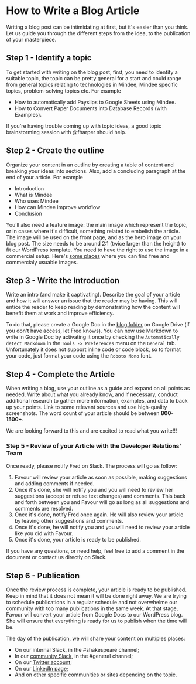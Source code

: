 # How to Write a Blog Article

Writing a blog post can be intimidating at first, but it's easier than you think. Let us guide you through the different steps from the idea, to the publication of your masterpiece.

## Step 1 - Identify a topic
To get started with writing on the blog post, first, you need to identify a suitable topic, the topic can be pretty general for a start and could range from general topics relating to technologies in Mindee,  Mindee specific topics, problem-solving topics etc. For example

- How to automatically add Payslips to Google Sheets using Mindee.
- How to Convert Paper Documents into Database Records (with Examples).

If you're having trouble coming up with topic ideas, a good topic brainstorming session with @fharper should help.

## Step 2 - Create the outline
Organize your content in an outline by creating a table of content and breaking your ideas into sections. Also, add a concluding paragraph at the end of your article. For example

- Introduction
- What is Mindee
- Who uses Mindee
- How can Mindee improve workflow
- Conclusion

You’ll also need a feature image: the main image which represent the topic, or in cases where it's difficult, something related to embelish the article. The image will be used on the front page, and as the hero image on your blog post. The size needs to be around 2:1 (twice larger than the height) to fit our WordPress template. You need to have the right to use the image in a commercial setup. Here's [some places](../../resources/misc.md#pictures--images) where you can find free and commercialy usuable images.

## Step 3 - Write the Introduction
Write an intro (and make it captivating). Describe the goal of your article and how it will answer an issue that the reader may be having. This will entice the reader to keep reading by demonstrating how the content will benefit them at work and improve efficiency.

To do that, please create a Google Doc in the [blog folder](https://drive.google.com/drive/u/2/folders/1syUDM_hb-mmX39nYLopTgQlvRLYpGpRh) on Google Drive (if you don't have access, let Fred knows). You can now use Markdown to write in Google Doc by activating it once by checking the `Automatically detect Markdown` in the `Tools -> Preferences` menu on the `General` tab. Unfortunately it does not support inline code or code block, so to format your code, just format your code using the `Roboto Mono` font.

## Step 4 - Complete the Article
When writing a blog, use your outline as a guide and expand on all points as needed. Write about what you already know, and if necessary, conduct additional research to gather more information, examples, and data to back up your points. Link to some relevant sources and use high-quality screenshots. The word count of your article should be between **800- 1500+**.

We are looking forward to this and are excited to read what you write!!!

### Step 5 - Review of your Article with the Developer Relations' Team
Once ready, please notify Fred on Slack. The process will go as follow:

1. Favour will review your article as soon as possible, making suggestions and adding comments if needed.
2. Once it's done, she will notify you and you will need to review her suggestions (accept or refuse text changes) and comments. This back and forth between you and Favour will go as long as all suggestions and comments are resolved.
3. Once it's done, notify Fred once again. He will also review your article by leaving other suggestions and comments.
4. Once it's done, he will notify you and you will need to review your article like you did with Favour.
5. Once it's done, your article is ready to be published.

If you have any questions, or need help, feel free to add a comment in the document or contact us directly on Slack.

## Step 6 - Publication

Once the review process is complete, your article is ready to be published. Keep in mind that it does not mean it will be done right away. We are trying to schedule publications in a regular schedule and not overwhelme our community with too many publications in the same week. At that stage, Favour will convert your article from Google Docs to our WordPress blog. She will ensure that everything is ready for us to publish when the time will be.

The day of the publication, we will share your content on multiples places:

- On our internal Slack, in the #shakespeare channel;
- In our [community Slack](https://slack.mindee.com), in the #general channel;
- On our [Twitter account](https://twitter.com/mindeeAPI);
- On our [LinkedIn page](https://www.linkedin.com/company/mindee/);
- And on other specific communities or sites depending on the topic.
